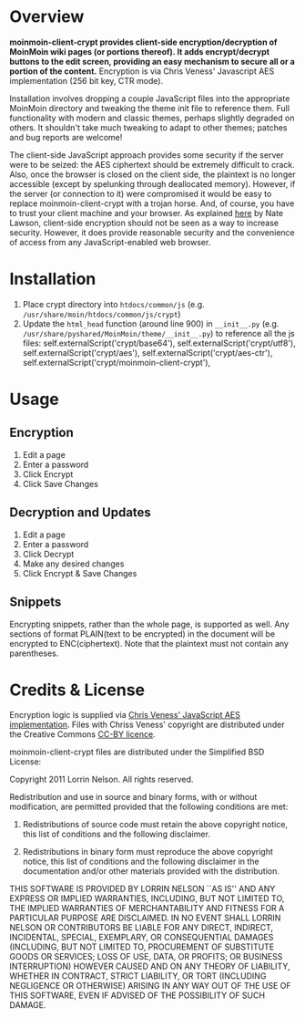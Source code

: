 # Overview
__moinmoin-client-crypt provides client-side encryption/decryption of MoinMoin wiki pages (or portions thereof). It adds encrypt/decrypt buttons to the edit screen, providing an easy mechanism to secure all or a portion of the content.__ Encryption is via Chris Veness' Javascript AES implementation (256 bit key, CTR mode).

Installation involves dropping a couple JavaScript files into the appropriate MoinMoin directory and tweaking the theme init file to reference them. Full functionality with modern and classic themes, perhaps slightly degraded on others. It shouldn't take much tweaking to adapt to other themes; patches and bug reports are welcome!

The client-side JavaScript approach provides some security if the server were to be seized: the AES ciphertext should be extremely difficult to crack. Also, once the browser is closed on the client side, the plaintext is no longer accessible (except by spelunking through deallocated memory). However, if the server (or connection to it) were compromised it would be easy to replace moinmoin-client-crypt with a trojan horse. And, of course, you have to trust your client machine and your browser. As explained [here](http://rdist.root.org/2010/11/29/final-post-on-javascript-crypto/ "Final post on Javascript crypto") by Nate Lawson, client-side encryption should not be seen as a way to increase security. However, it does provide reasonable security and the convenience of access from any JavaScript-enabled web browser.

# Installation
1. Place crypt directory into `htdocs/common/js` (e.g. `/usr/share/moin/htdocs/common/js/crypt`)
2. Update the `html_head` function (around line 900) in `__init__.py` (e.g. `/usr/share/pyshared/MoinMoin/theme/__init__.py`) to reference all the js files:
            self.externalScript('crypt/base64'),
            self.externalScript('crypt/utf8'),
            self.externalScript('crypt/aes'),
            self.externalScript('crypt/aes-ctr'),
            self.externalScript('crypt/moinmoin-client-crypt'),

# Usage
## Encryption
1. Edit a page
2. Enter a password
3. Click Encrypt
4. Click Save Changes

## Decryption and Updates
1. Edit a page
2. Enter a password
3. Click Decrypt
4. Make any desired changes
5. Click Encrypt & Save Changes

## Snippets
Encrypting snippets, rather than the whole page, is supported as well. Any sections of format PLAIN(text to be encrypted) in the document will be encrypted to ENC(ciphertext). Note that the plaintext must not contain any parentheses.

# Credits & License
Encryption logic is supplied via [Chris Veness' JavaScript AES implementation](http://www.movable-type.co.uk/scripts/aes.html).
Files with Chriss Veness' copyright are distributed under the Creative Commons [CC-BY licence](http://creativecommons.org/licenses/by/3.0/).

moinmoin-client-crypt files are distributed under the Simplified BSD License:

Copyright 2011 Lorrin Nelson. All rights reserved.

Redistribution and use in source and binary forms, with or without modification, are
permitted provided that the following conditions are met:

   1. Redistributions of source code must retain the above copyright notice, this list of
      conditions and the following disclaimer.

   2. Redistributions in binary form must reproduce the above copyright notice, this list
      of conditions and the following disclaimer in the documentation and/or other materials
      provided with the distribution.

THIS SOFTWARE IS PROVIDED BY LORRIN NELSON ``AS IS'' AND ANY EXPRESS OR IMPLIED
WARRANTIES, INCLUDING, BUT NOT LIMITED TO, THE IMPLIED WARRANTIES OF MERCHANTABILITY AND
FITNESS FOR A PARTICULAR PURPOSE ARE DISCLAIMED. IN NO EVENT SHALL LORRIN NELSON OR
CONTRIBUTORS BE LIABLE FOR ANY DIRECT, INDIRECT, INCIDENTAL, SPECIAL, EXEMPLARY, OR
CONSEQUENTIAL DAMAGES (INCLUDING, BUT NOT LIMITED TO, PROCUREMENT OF SUBSTITUTE GOODS OR
SERVICES; LOSS OF USE, DATA, OR PROFITS; OR BUSINESS INTERRUPTION) HOWEVER CAUSED AND ON
ANY THEORY OF LIABILITY, WHETHER IN CONTRACT, STRICT LIABILITY, OR TORT (INCLUDING
NEGLIGENCE OR OTHERWISE) ARISING IN ANY WAY OUT OF THE USE OF THIS SOFTWARE, EVEN IF
ADVISED OF THE POSSIBILITY OF SUCH DAMAGE.
